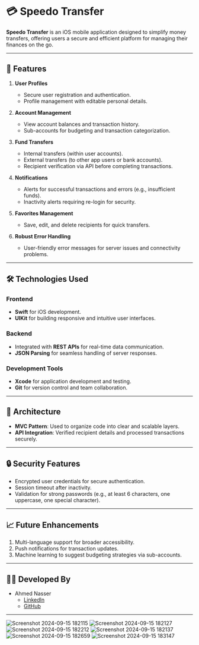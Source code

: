 # 💳 Speedo Transfer  

**Speedo Transfer** is an iOS mobile application designed to simplify money transfers, offering users a secure and efficient platform for managing their finances on the go.

---

## 🚀 **Features**  

1. **User Profiles**  
   - Secure user registration and authentication.  
   - Profile management with editable personal details.  

2. **Account Management**  
   - View account balances and transaction history.  
   - Sub-accounts for budgeting and transaction categorization.  

3. **Fund Transfers**  
   - Internal transfers (within user accounts).  
   - External transfers (to other app users or bank accounts).  
   - Recipient verification via API before completing transactions.  

4. **Notifications**  
   - Alerts for successful transactions and errors (e.g., insufficient funds).  
   - Inactivity alerts requiring re-login for security.  

5. **Favorites Management**  
   - Save, edit, and delete recipients for quick transfers.  

6. **Robust Error Handling**  
   - User-friendly error messages for server issues and connectivity problems.  

---

## 🛠️ **Technologies Used**  

### **Frontend**  
- **Swift** for iOS development.  
- **UIKit** for building responsive and intuitive user interfaces.  

### **Backend**  
- Integrated with **REST APIs** for real-time data communication.  
- **JSON Parsing** for seamless handling of server responses.  

### **Development Tools**  
- **Xcode** for application development and testing.  
- **Git** for version control and team collaboration.  

---

## 📐 **Architecture**  

- **MVC Pattern**: Used to organize code into clear and scalable layers.  
- **API Integration**: Verified recipient details and processed transactions securely.  

---

## 🔒 **Security Features**  

- Encrypted user credentials for secure authentication.  
- Session timeout after inactivity.  
- Validation for strong passwords (e.g., at least 6 characters, one uppercase, one special character).  

---

## 📈 **Future Enhancements**  

1. Multi-language support for broader accessibility.  
2. Push notifications for transaction updates.  
3. Machine learning to suggest budgeting strategies via sub-accounts.  

---

## 👨‍💻 **Developed By**  

- Ahmed Nasser  
  - [LinkedIn](https://linkedin.com/in/ahmed-nasser-91aab6279)  
  - [GitHub](https://github.com/AhmedNasser23)  

---

![Screenshot 2024-09-15 182115](https://github.com/user-attachments/assets/95d84cf1-9406-4cde-ab13-cc24f2052b0b) ![Screenshot 2024-09-15 182127](https://github.com/user-attachments/assets/b79e030a-973b-40b5-8501-b024d316e5a7) ![Screenshot 2024-09-15 182212](https://github.com/user-attachments/assets/dfaf78a0-0b04-4816-82a8-ea4cd6bcecff) ![Screenshot 2024-09-15 182137](https://github.com/user-attachments/assets/75521f88-5588-40f9-a0eb-81b3b62030d4) ![Screenshot 2024-09-15 182659](https://github.com/user-attachments/assets/53d20b85-72f2-4e7f-9cc8-931429fe827e) ![Screenshot 2024-09-15 183147](https://github.com/user-attachments/assets/c5d0f3ac-c27d-41cb-8cd6-8969bcebbc42)


